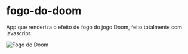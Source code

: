 # fogo-do-doom
App que renderiza o efeito de fogo do jogo Doom, feito totalmente com javascript.

![Fogo do Doom](https://user-images.githubusercontent.com/32942055/57986757-6bbc0500-7a4f-11e9-8dca-832717c8bde6.png)
